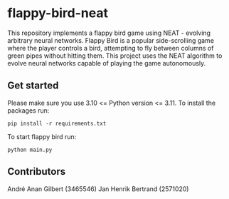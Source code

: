 # flappy-bird-neat

This repository implements a flappy bird game using NEAT - evolving arbitrary neural networks. Flappy Bird is a popular side-scrolling game where the player controls a bird, attempting to fly between columns of green pipes without hitting them. This project uses the NEAT algorithm to evolve neural networks capable of playing the game autonomously.

## Get started

Please make sure you use 3.10 <= Python version <= 3.11. To install the packages run:

```
pip install -r requirements.txt
```

To start flappy bird run:

```
python main.py
```

## Contributors

André Anan Gilbert (3465546)
Jan Henrik Bertrand (2571020)
